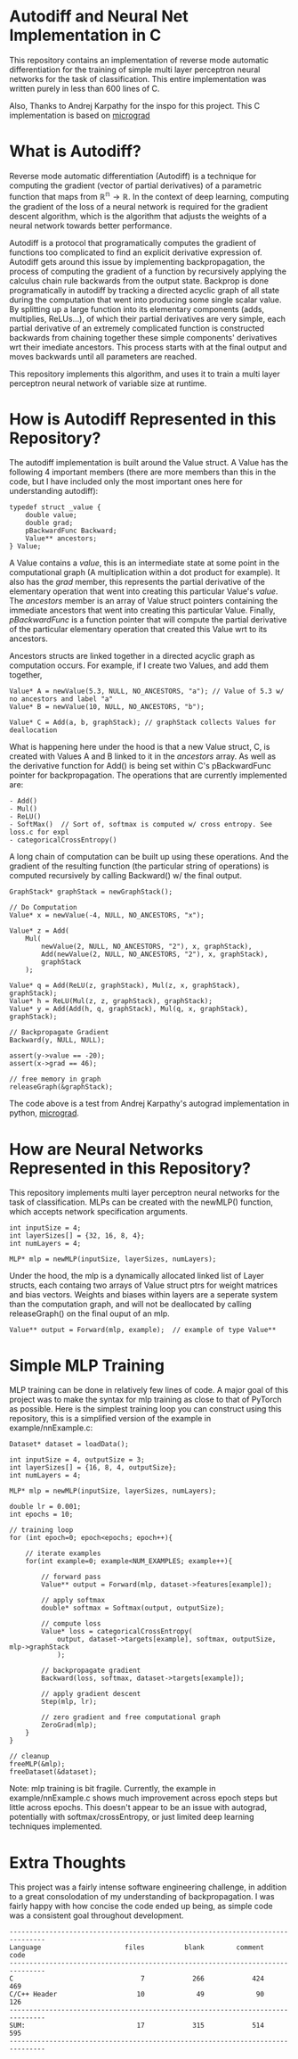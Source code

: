 # Autodiff and Neural Net Implementation in C

This repository contains an implementation of reverse mode automatic differentiation for the training of simple multi layer perceptron neural networks for the task of classification. This entire implementation was written purely in less than 600 lines of C. 

Also, Thanks to Andrej Karpathy for the inspo for this project. This C implementation is based on [micrograd](https://github.com/karpathy/micrograd) 

# What is Autodiff?

Reverse mode automatic differentiation (Autodiff) is a technique for computing the gradient (vector of partial derivatives) of a parametric function that maps from $\mathbb{R^n} \rightarrow \mathbb{R}$. In the context of deep learning, computing the gradient of the loss of a neural network is required for the gradient descent algorithm, which is the algorithm that adjusts the weights of a neural network towards better performance.

Autodiff is a protocol that programatically computes the gradient of functions too complicated to find an explicit derivative expression of. Autodiff gets around this issue by implementing backpropagation, the process of computing the gradient of a function by recursively applying the calculus chain rule backwards from the output state. Backprop is done programatically in autodiff by tracking a directed acyclic graph of all state during the computation that went into producing some single scalar value. By splitting up a large function into its elementary components (adds, multiplies, ReLUs...), of which their partial derivatives are very simple, each partial derivative of an extremely complicated function is constructed backwards from chaining together these simple components' derivatives wrt their imediate ancestors. This process starts with at the final output and moves backwards until all parameters are reached.

This repository implements this algorithm, and uses it to train a multi layer perceptron neural network of variable size at runtime. 

# How is Autodiff Represented in this Repository?

The autodiff implementation is built around the Value struct. A Value has the following 4 important members (there are more members than this in the code, but I have included only the most important ones here for understanding autodiff):

    typedef struct _value {
        double value;             
        double grad;              
        pBackwardFunc Backward; 
        Value** ancestors;
    } Value;

A Value contains a *value*, this is an intermediate state at some point in the computational graph (A multiplication within a dot product for example). It also has the *grad* member, this represents the partial derivative of the elementary operation that went into creating this particular Value's *value*. The *ancestors* member is an array of Value struct pointers containing the immediate ancestors that went into creating this particular Value. Finally, *pBackwardFunc* is a function pointer that will compute the partial derivative of the particular elementary operation that created this Value wrt to its ancestors. 

Ancestors structs are linked together in a directed acyclic graph as computation occurs. For example, if I create two Values, and add them together, 

    Value* A = newValue(5.3, NULL, NO_ANCESTORS, "a"); // Value of 5.3 w/ no ancestors and label "a"
    Value* B = newValue(10, NULL, NO_ANCESTORS, "b");

    Value* C = Add(a, b, graphStack); // graphStack collects Values for deallocation

What is happening here under the hood is that a new Value struct, C, is created with Values A and B linked to it in the *ancestors* array. As well as the derivative function for Add() is being set within C's pBackwardFunc pointer for backpropagation. The operations that are currently implemented are: 

    - Add()   
    - Mul()   
    - ReLU()   
    - SoftMax()  // Sort of, softmax is computed w/ cross entropy. See loss.c for expl
    - categoricalCrossEntropy()  

A long chain of computation can be built up using these operations. And the gradient of the resulting function (the particular string of operations) is computed recursively by calling Backward() w/ the final output.

    GraphStack* graphStack = newGraphStack();

    // Do Computation
    Value* x = newValue(-4, NULL, NO_ANCESTORS, "x");

    Value* z = Add(
        Mul(
            newValue(2, NULL, NO_ANCESTORS, "2"), x, graphStack), 
            Add(newValue(2, NULL, NO_ANCESTORS, "2"), x, graphStack),
            graphStack
        );
    
    Value* q = Add(ReLU(z, graphStack), Mul(z, x, graphStack), graphStack);
    Value* h = ReLU(Mul(z, z, graphStack), graphStack);
    Value* y = Add(Add(h, q, graphStack), Mul(q, x, graphStack), graphStack);

    // Backpropagate Gradient
    Backward(y, NULL, NULL);  

    assert(y->value == -20);    
    assert(x->grad == 46);

    // free memory in graph
    releaseGraph(&graphStack);


The code above is a test from Andrej Karpathy's autograd implementation in python, [micrograd](https://github.com/karpathy/micrograd). 

# How are Neural Networks Represented in this Repository?

This repository implements multi layer perceptron neural networks for the task of classification. MLPs can be created with the newMLP() function, which accepts network specification arguments.

    int inputSize = 4;
    int layerSizes[] = {32, 16, 8, 4};
    int numLayers = 4;

    MLP* mlp = newMLP(inputSize, layerSizes, numLayers);

Under the hood, the mlp is a dynamically allocated linked list of Layer structs, each containg two arrays of Value struct ptrs for weight matrices and bias vectors. Weights and biases within layers are a seperate system than the computation graph, and will not be deallocated by calling releaseGraph() on the final ouput of an mlp. 


    Value** output = Forward(mlp, example);  // example of type Value**

# Simple MLP Training

MLP training can be done in relatively few lines of code. A major goal of this project was to make the syntax for mlp training as close to that of PyTorch as possible. Here is the simplest training loop you can construct using this repository, this is a simplified version of the example in example/nnExample.c:

    Dataset* dataset = loadData();

    int inputSize = 4, outputSize = 3;
    int layerSizes[] = {16, 8, 4, outputSize};
    int numLayers = 4;

    MLP* mlp = newMLP(inputSize, layerSizes, numLayers);

    double lr = 0.001;
    int epochs = 10;

    // training loop
    for (int epoch=0; epoch<epochs; epoch++){

        // iterate examples
        for(int example=0; example<NUM_EXAMPLES; example++){

            // forward pass 
            Value** output = Forward(mlp, dataset->features[example]);

            // apply softmax 
            double* softmax = Softmax(output, outputSize);

            // compute loss
            Value* loss = categoricalCrossEntropy(
                output, dataset->targets[example], softmax, outputSize, mlp->graphStack
                );
            
            // backpropagate gradient
            Backward(loss, softmax, dataset->targets[example]);    

            // apply gradient descent
            Step(mlp, lr);

            // zero gradient and free computational graph
            ZeroGrad(mlp);
        }
    }

    // cleanup 
    freeMLP(&mlp);
    freeDataset(&dataset);

Note: mlp training is bit fragile. Currently, the example in example/nnExample.c shows much improvement across epoch steps but little across epochs. This doesn't appear to be an issue with autograd, potentially with softmax/crossEntropy, or just limited deep learning techniques implemented.

# Extra Thoughts

This project was a fairly intense software engineering challenge, in addition to a great consolodation of my understanding of backpropagation. I was fairly happy with how concise the code ended up being, as simple code was a consistent goal throughout development.

    -------------------------------------------------------------------------------
    Language                     files          blank        comment           code
    -------------------------------------------------------------------------------
    C                                7            266            424            469
    C/C++ Header                    10             49             90            126
    -------------------------------------------------------------------------------
    SUM:                            17            315            514            595
    -------------------------------------------------------------------------------